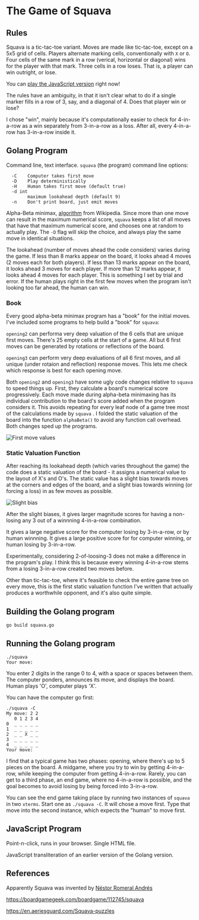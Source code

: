 # The Game of Squava

## Rules

Squava is a tic-tac-toe variant. Moves are made like tic-tac-toe, except on a
5x5 grid of cells. Players alternate marking cells, conventionally with `X` or
`O`.  Four cells of the same mark in a row (verical, horizontal or diagonal)
wins for the player with that mark. Three cells in a row loses. That is, a
player can win outright, or lose.

You can [play the JavaScript version](https://rawgit.com/bediger4000/squava/master/squava.html) right now!

The rules have an ambiguity, in that it isn't clear what to do if a single marker
fills in a row of 3, say, and a diagonal of 4. Does that player win or lose?

I chose "win", mainly because it's computationally easier to check for 4-in-a-row
as a win separately from 3-in-a-row as a loss. After all, every 4-in-a-row has
3-in-a-row inside it.

## Golang Program

Command line, text interface.  `squava` (the program) command line options:

      -C    Computer takes first move
      -D    Play deterministically
      -H    Human takes first move (default true)
      -d int
            maximum lookahead depth (default 9)
      -n    Don't print board, just emit moves


Alpha-Beta minimax, [algorithm](https://en.wikipedia.org/wiki/Alpha%E2%80%93beta_pruning)
from Wikipedia. Since more than one move can result in the maximum numerical score,
`squava` keeps a list of all moves that have that maximum numerical score, and chooses
one at random to actually play. The `-D` flag will skip the choice, and always play
the same move in identical situations.

The lookahead (number of moves ahead the code considers) varies during the game.
If less than 8 marks appear on the board, it looks ahead 4 moves (2 moves each for both players).
If less than 13 marks appear on the board, it looks ahead 3 moves for each player.
If more than 12 marks appear, it looks ahead 4 moves for each player.
This is something I set by trial and error. If the human plays right in the first few moves
when the program isn't looking too far ahead, the human can win.

### Book

Every good alpha-beta minimax program has a "book" for the initial moves.
I've included some programs to help build a "book" for `squava`:

`opening2` can performa very deep valuation of the 6 cells that are unique first moves.
There's 25 empty cells at the start of a game. All but 6 first moves can be generated by rotations
or reflections of the board.

`opening3` can perform very deep evaluations of all 6 first moves, and all unique (under rotaion
and reflection) response moves. This lets me check which response is best for each opening move.

Both `opening2` and `opening3` have some ugly code changes relative to `squava` to speed things
up. First, they calculate a board's numerical score progressively. Each move made during alpha-beta
minimaxing has its individual contribution to the board's score added when the program considers it.
This avoids repeating for every leaf node of a game tree most of the calculations made by `squava` .
I folded the static valuation of the board into the function `alphaBeta()` to avoid any function
call overhead. Both changes sped up the programs.

![First move values](https://raw.githubusercontent.com/bediger4000/squava/1move.gif)

### Static Valuation Function

After reaching its lookahead depth (which varies throughout the game) the
code does a static valuation of the board - it assigns a numerical value
to the layout of X's and O's.
The static value has a slight bias towards moves at the corners and edges of the
board, and a slight bias towards winning (or forcing a loss) in as few moves as possible.

![Slight bias](https://raw.githubusercontent.com/bediger4000/squava/staticval.gif)

After the slight biases, it gives larger magnitude scores for having
a non-losing any 3 out of a winnning 4-in-a-row combination.

It gives a large negative score for the computer losing by 3-in-a-row, or by
human winnning.  It gives a large positive score for for computer winning, or
human losing by 3-in-a-row.

Experimentally, considering 2-of-loosing-3 does not make a difference in
the program's play.  I think this is because every winning 4-in-a-row
stems from a losing 3-in-a-row created two moves before.

Other than tic-tac-toe, where it's feasible to check the entire game tree
on every move, this is the first static valuation function I've written
that actually produces a worthwhile opponent, and it's also quite simple.

## Building the Golang program

    go build squava.go

## Running the Golang program

    ./squava
    Your move:

You enter 2 digits in the range 0 to 4, with a space or spaces between them.
The computer ponders, announces its move, and displays the board. Human plays
'O', computer plays 'X'.

You can have the computer go first:

    ./squava -C
	My move: 2 2
       0 1 2 3 4
    0  _ _ _ _ _
    1  _ _ _ _ _
    2  _ _ X _ _
    3  _ _ _ _ _
    4  _ _ _ _ _
    Your move:

I find that a typical game has two phases: opening, where there's up to 5
pieces on the board.  A midgame, where you try to win by getting 4-in-a-row,
while keeping the computer from getting 4-in-a-row. Rarely, you can get to a
third phase, an end game, where no 4-in-a-row is possible, and the goal becomes
to avoid losing by being forced into 3-in-a-row.

You can see the end game taking place by running two instances of `squava` in
two `xterms`. Start one as `./squava -C`. It will chose a move first. Type
that move into the second instance, which expects the "human" to move first.

## JavaScript Program

Point-n-click, runs in your browser. Single HTML file.

JavaScript transliteration of an earlier version of the Golang version.


## References

Apparently Squava was invented by
[Néstor Romeral Andrés](https://bitcoinmagazine.com/articles/rise-of-the-machines-1383576469)

https://boardgamegeek.com/boardgame/112745/squava

https://en.aeriesguard.com/Squava-puzzles
